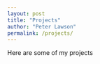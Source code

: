 ```yaml
---
layout: post
title: "Projects"
author: "Peter Lawson"
permalink: /projects/
---
```


Here are some of my projects
